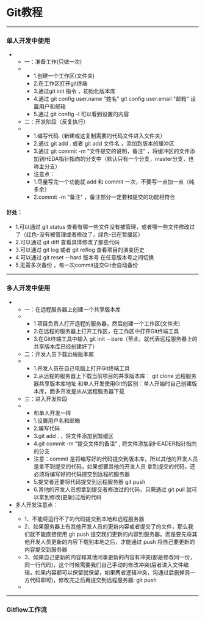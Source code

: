 # Git教程
---
### 单人开发中使用
- - 一：准备工作(只做一次)
  - - 1.创建一个工作区(文件夹)
    - 2.在工作区打开git终端
    - 3.通过git init 指令 ，初始化版本库
    - 4.通过 git config user.name "姓名"
            git config user.email "邮箱"
            设置用户和邮箱
    - 5.通过 git config -l 可以看到设置的内容
  - 二：开发阶段（反复执行）
  - - 1.编写代码（新建或这复制需要的代码文件进入文件夹）
    - 2.通过 git add . 或者 git add 文件名 ，添加到版本的缓冲区
    - 3.通过 git commit -m "文件提交的说明，备注" ，将缓冲区的文件添加到HEDA指针指向的分支中（默认只有一个分支，master分支，也称主分支）
    - 注意点：
    - 1.尽量写完一个功能就 add 和 commit 一次，不要写一点加一点（纯多余）
    - 2.commit -m "备注" ，备注部分一定要和提交的功能相符合
#### 好处：
- 1.可以通过 git status 查看有哪一些文件没有被管理，或者哪一些文件修改过了（红色-没有被管理或者修改了，绿色-已在暂缓区）
- 2.可以通过 git diff 查看具体修改了那些代码
- 3.可以通过 git log 或者 git reflog 查看项目的演变历史
- 4.可以通过 git reset --hard 版本号  在任意版本号之间切换
- 5.无需多次备份 ，每一次commit提交Git会自动备份
---
### 多人开发中使用
- - 一：在远程服务器上创建一个共享版本库
  -  - 1.项目负责人打开远程的服务器，然后创建一个工作区(文件夹)
     - 2.在远程的服务器上打开工作区，在工作区中打开Git终端工具
     - 3.在Git终端工具中输入 git init --bare（至此，就代表远程服务器上的共享版本库已经创建好了）
  - 二：开发人员下载远程版本库
  - - 1.开发人员在自己电脑上打开Git终端工具
    - 2.从远程的服务器上下载当前项目的共享版本库： git clone 远程服务器共享版本库地址
      和单人开发使用Git的区别：单人开始时自己创建版本库，而多开发是从从远程服务器下载
  - 三：进入开发阶段
  - - 和单人开发一样
    - 1.设置用户名和邮箱
    - 2.编写代码
    - 3.git add . ，将文件添加到暂缓区
    - 4.git commit -m "提交文件的备注" , 将文件添加到HEADER指针指向的分支
    - 注意：commit 是将编写好的代码提交到版本库，所以其他的开发人员是拿不到提交的代码，如果想要其他的开发人员
      拿到提交的代码，还必须将编写好的代码提交到远程的服务器
    - 5.提交者还要将代码提交到远程服务器  git push
    - 6.其他的开发人员想拿到提交者修改过的代码，只需通过 git pull 就可以拿到修改(更新)过后的代码
- 多人开发注意点：
- - 1、不能将运行不了的代码提交到本地和远程服务器
  - 2、如果服务器上有其他开发人员的更新内容或者提交了的文件，那么我们就不能直接使用 git push 提交我们更新的内容到服务器。而是要先将其他开发人员更新的内容下载到本地之后，才能通过 push 将自己要更新的内容提交到服务器
  - 3、如果自己更新的内容和其他同事更新的内容有冲突(都是修改同一份，同一行代码)，这个时候需要我们自己手动的修改冲突(后者进入文件编辑，如果内容都可以保留就保留，如果两者逻辑冲突，沟通过后删掉另一方代码即可)，修改完之后再提交到远程服务器: git push
  - 
---
### Gitflow工作流
